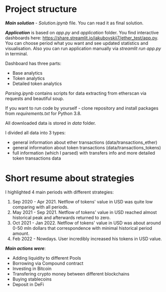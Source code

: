 # Project structure

***Main solution*** - *Solution.ipynb* file. You can read it as final solution.

***Application*** is based on *app.py* and *application* folder. 
You find interactive dashboards here: https://share.streamlit.io/iakubovskii7/ether_test/app.py.
You can choose period what you want and see updated statistics and visualisation. Also you can run application manually via *streamlit run app.py* in terminal.

Dashboard has three parts: 
- Base analytics
- Token analytics
- Detailed token analytics

*Parsing.ipynb* contains scripts for data extracting from etherscan via requests and beautiful soup. 

If you want to run code by yourself - clone repository and install packages from *requirements.txt* for Python 3.8.

All downloaded data is stored in *data* folder.

I divided all data into 3 types:

- general information about ether transactions (data/transactions_ether)
- general information about token transactions (data/transactions_tokens)
- full information (which I parsed) with transfers info and more detailed token transactions data

# Short resume about strategies

I highlighted 4 main periods with different strategies:

1. Sep 2020 - Apr 2021. Netflow of tokens' value in USD was quite low comparing with all periods.
2. May 2021 - Sep 2021. Netflow of tokens' value in USD reached almost historical peak and afterwards returned to zero.
3. Oct 2021 - Jan 2022. Netflow of tokens' value in USD was about around 0-50 mln dollars that correspondence with minimal historical period amount.
4. Feb 2022 - Nowdays. User incredibly increased his tokens in USD value.

***Main actions were***:

- Adding liquidity to different Pools
- Borrowing via Compound contract
- Investing in Bitcoin
- Transfering crypto money between different blockchains
- Buying stablecoins
- Deposit in DeFi
